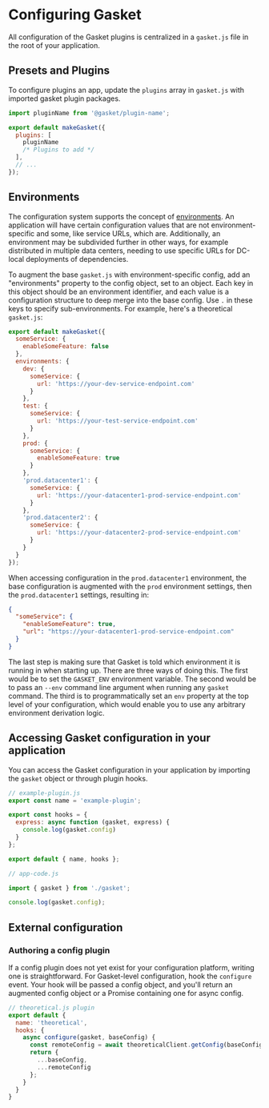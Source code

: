 # Configuring Gasket

All configuration of the Gasket plugins is centralized in a `gasket.js`
file in the root of your application.

## Presets and Plugins

To configure plugins an app, update the `plugins` array in
`gasket.js` with imported gasket plugin packages.

```js
import pluginName from '@gasket/plugin-name';

export default makeGasket({
  plugins: [
    pluginName
    /* Plugins to add */ 
  ],
  // ...
});
```

## Environments

The configuration system supports the concept of
[environments](https://en.wikipedia.org/wiki/Deployment_environment). An
application will have certain configuration values that are not
environment-specific and some, like service URLs, which are. Additionally, an
environment may be subdivided further in other ways, for example distributed in
multiple data centers, needing to use specific URLs for DC-local deployments of
dependencies.

To augment the base `gasket.js` with environment-specific config, add an
"environments" property to the config object, set to an object. Each key in this
object should be an environment identifier, and each value is a configuration
structure to deep merge into the base config. Use `.` in these keys to specify
sub-environments. For example, here's a theoretical `gasket.js`:

```js
export default makeGasket({
  someService: {
    enableSomeFeature: false
  },
  environments: {
    dev: {
      someService: {
        url: 'https://your-dev-service-endpoint.com'
      }
    },
    test: {
      someService: {
        url: 'https://your-test-service-endpoint.com'
      }
    },
    prod: {
      someService: {
        enableSomeFeature: true
      }
    },
    'prod.datacenter1': {
      someService: {
        url: 'https://your-datacenter1-prod-service-endpoint.com'
      }
    },
    'prod.datacenter2': {
      someService: {
        url: 'https://your-datacenter2-prod-service-endpoint.com'
      }
    }
  }
});
```

When accessing configuration in the `prod.datacenter1` environment, the base
configuration is augmented with the `prod` environment settings, then the
`prod.datacenter1` settings, resulting in:

```json
{
  "someService": {
    "enableSomeFeature": true,
    "url": "https://your-datacenter1-prod-service-endpoint.com"
  }
}
```

The last step is making sure that Gasket is told which environment it is running
in when starting up. There are three ways of doing this. The first would be to
set the `GASKET_ENV` environment variable. The second would be to pass an `--env`
command line argument when running any `gasket` command. The third is to
programmatically set an `env` property at the top level of your configuration,
which would enable you to use any arbitrary environment derivation logic.

## Accessing Gasket configuration in your application

You can access the Gasket configuration in your application by importing the `gasket` object or through plugin hooks.

```js
// example-plugin.js
export const name = 'example-plugin';

export const hooks = {
  express: async function (gasket, express) {
    console.log(gasket.config)
  }
};

export default { name, hooks };

// app-code.js

import { gasket } from './gasket';

console.log(gasket.config);
```

## External configuration

### Authoring a config plugin

If a config plugin does not yet exist for your configuration platform, writing
one is straightforward. For Gasket-level configuration, hook the `configure`
event. Your hook will be passed a config object, and you'll return an augmented
config object or a Promise containing one for async config.

```js
// theoretical.js plugin
export default {
  name: 'theoretical',
  hooks: {
    async configure(gasket, baseConfig) {
      const remoteConfig = await theoreticalClient.getConfig(baseConfig.theoretical.url);
      return {
        ...baseConfig,
        ...remoteConfig
      };
    }
  }
}
```
